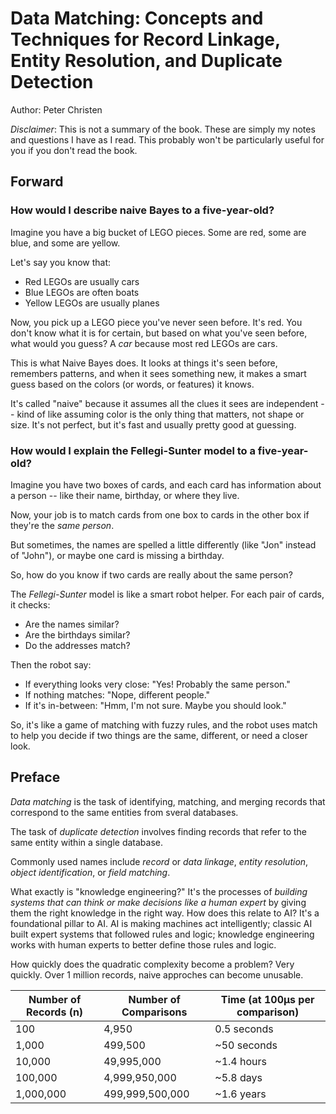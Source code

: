 # Data Matching: Concepts and Techniques for Record Linkage, Entity Resolution, and Duplicate Detection
Author: Peter Christen

*Disclaimer*: This is not a summary of the book. These are simply my notes and questions I have as I read. This probably won't be particularly useful for you if you don't read the book.

## Forward

### How would I describe naive Bayes to a five-year-old?

Imagine you have a big bucket of LEGO pieces. Some are red, some are blue, and some are yellow.

Let's say you know that:
- Red LEGOs are usually cars
- Blue LEGOs are often boats
- Yellow LEGOs are usually planes

Now, you pick up a LEGO piece you've never seen before. It's red. You don't know what it is for certain, but based on what you've seen before, what would you guess? A *car* because most red LEGOs are cars.

This is what Naive Bayes does. It looks at things it's seen before, remembers patterns, and when it sees something new, it makes a smart guess based on the colors (or words, or features) it knows.

It's called "naive" because it assumes all the clues it sees are independent -- kind of like assuming color is the only thing that matters, not shape or size. It's not perfect, but it's fast and usually pretty good at guessing.

### How would I explain the Fellegi-Sunter model to a five-year-old?

Imagine you have two boxes of cards, and each card has information about a person -- like their name, birthday, or where they live.

Now, your job is to match cards from one box to cards in the other box if they're the *same person*.

But sometimes, the names are spelled a little differently (like "Jon" instead of "John"), or maybe one card is missing a birthday.

So, how do you know if two cards are really about the same person?

The *Fellegi-Sunter* model is like a smart robot helper. For each pair of cards, it checks:
- Are the names similar?
- Are the birthdays similar?
- Do the addresses match?

Then the robot say:
- If everything looks very close: "Yes! Probably the same person."
- If nothing matches: "Nope, different people."
- If it's in-between: "Hmm, I'm not sure. Maybe you should look."

So, it's like a game of matching with fuzzy rules, and the robot uses match to help you decide if two things are the same, different, or need a closer look.


## Preface

*Data matching* is the task of identifying, matching, and merging records that correspond to the same entities from sveral databases.

The task of *duplicate detection* involves finding records that refer to the same entity within a single database.

Commonly used names include *record* or *data linkage*, *entity resolution*, *object identification*, or *field matching*.

What exactly is "knowledge engineering?" It's the processes of *building systems that can think or make decisions like a human expert* by giving them the right knowledge in the right way. How does this relate to AI? It's a foundational pillar to AI. AI is making machines act intelligently; classic AI built expert systems that followed rules and logic; knowledge engineering works with human experts to better define those rules and logic.

How quickly does the quadratic complexity become a problem? Very quickly. Over 1 million records, naive approches can become unusable.

| Number of Records (n) | Number of Comparisons | Time (at 100µs per comparison) |
|------------------------|------------------------|---------------------------------|
| 100                   | 4,950                  | 0.5 seconds                     |
| 1,000                 | 499,500                | ~50 seconds                     |
| 10,000                | 49,995,000             | ~1.4 hours                      |
| 100,000               | 4,999,950,000          | ~5.8 days                       |
| 1,000,000             | 499,999,500,000        | ~1.6 years                      |


